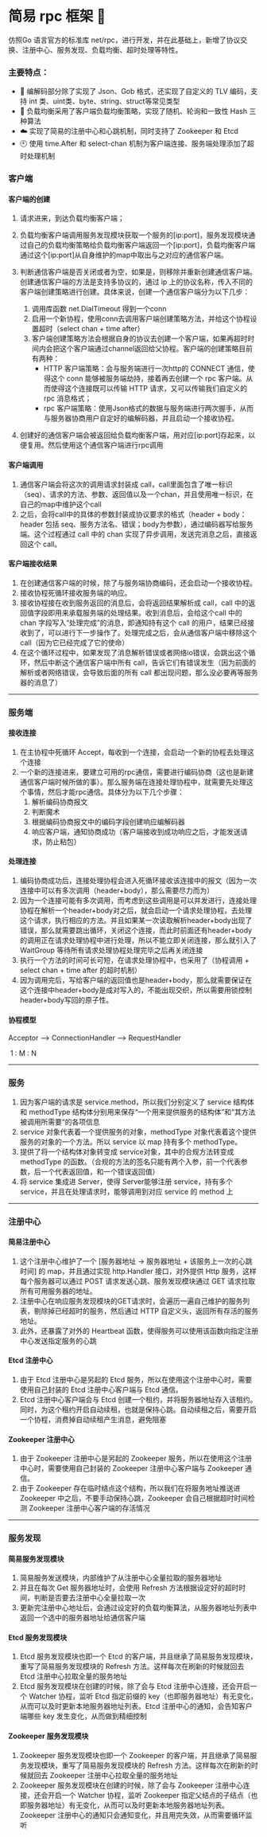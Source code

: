 # 简易 rpc 框架 :rocket:
仿照Go 语言官方的标准库 net/rpc，进行开发，并在此基础上，新增了协议交换、注册中心、服务发现、负载均衡、超时处理等特性。



### 主要特点：
- :hammer: 编解码部分除了实现了 Json、Gob 格式，还实现了自定义的 TLV 编码，支持 int 类、uint类、byte、string、struct等常见类型
- :dart: 负载均衡采用了客户端负载均衡策略，实现了随机、轮询和一致性 Hash 三种算法
- :cloud: 实现了简易的注册中心和心跳机制，同时支持了 Zookeeper 和 Etcd 
- :clock10: 使用 time.After 和 select-chan 机制为客户端连接、服务端处理添加了超时处理机制



### 客户端

#### 客户端的创建

1. 请求进来，到达负载均衡客户端；
2. 负载均衡客户端调用服务发现模块获取一个服务的[ip:port]，服务发现模块通过自己的负载均衡策略给负载均衡客户端返回一个[ip:port]，负载均衡客户端通过这个[ip:port]从自身维护的map中取出与之对应的通信客户端。
3. 判断通信客户端是否关闭或者为空，如果是，则移除并重新创建通信客户端。创建通信客户端的方法是支持多协议的，通过 ip 上的协议名称，传入不同的客户端创建策略进行创建。具体来说，创建一个通信客户端分为以下几步：
   1. 调用库函数 net.DialTimeout 得到一个conn
   2. 启用一个新协程，使用conn去调用客户端创建策略方法，并给这个协程设置超时（select chan + time after）
   3. 客户端创建策略方法会根据自身的协议去创建一个客户端，如果再超时时间内会把这个客户端通过channel返回给父协程。客户端的创建策略目前有两种：
      - HTTP 客户端策略：会与服务端进行一次http的 CONNECT 通信，使得这个 conn 能够被服务端劫持，接着再去创建一个 rpc 客户端。从而使得这个连接既可以传输 HTTP 请求，又可以传输我们自定义的 rpc 消息格式；
      - rpc 客户端策略：使用Json格式的数据与服务端进行两次握手，从而与服务器协商用户自定好的编解码器，并且启动一个接收协程。

4. 创建好的通信客户端会被返回给负载均衡客户端，用对应[ip:port]存起来，以便复用。然后使用这个通信客户端进行rpc调用

#### 客户端调用

1. 通信客户端会将这次的调用请求封装成 call，call里面包含了唯一标识（seq）、请求的方法、参数、返回值以及一个chan，并且使用唯一标识，在自己的map中维护这个call
2. 之后，会将call中的具体的参数封装成协议要求的格式（header + body：header 包括 seq、服务方法名、错误；body为参数），通过编码器写给服务端。这个过程通过 call 中的 chan 实现了异步调用，发送完消息之后，直接返回这个  call。

#### 客户端接收结果

1. 在创建通信客户端的时候，除了与服务端协商编码，还会启动一个接收协程。
2. 接收协程死循环接收服务端的响应。
3. 接收协程接在收到服务返回的消息后，会将返回结果解析成 call，call 中的返回值字段即用来承载服务端的处理结果。收到消息后，会给这个call 中的 chan 字段写入“处理完成”的消息，即通知持有这个 call 的用户，结果已经接收到了，可以进行下一步操作了。处理完成之后，会从通信客户端中移除这个call（因为它已经完成了它的使命）
4. 在这个循环过程中，如果发现了消息解析错误或者网络io错误，会跳出这个循环，然后中断这个通信客户端中所有 call，告诉它们有错误发生（因为前面的解析或者网络错误，会导致后面的所有 call 都出现问题，那么没必要再等服务器的消息了）

---



### 服务端

#### 接收连接

1. 在主协程中死循环 Accept，每收到一个连接，会启动一个新的协程去处理这个连接
2. 一个新的连接进来，要建立可用的rpc通信，需要进行编码协商（这也是新建通信客户端时候所做的事）。那么服务端在连接处理协程中，就需要先处理这个事情，然后才能rpc通信。具体分为以下几个步骤：
   1. 解析编码协商报文
   2. 判断魔术
   3. 根据编码协商报文中的编码字段创建响应编解码器
   4. 响应客户端，通知协商成功（客户端接收到成功响应之后，才能发送请求，防止粘包）

#### 处理连接

1. 编码协商成功后，连接处理协程会进入死循环接收该连接中的报文（因为一次连接中可以有多次调用（header+body），那么需要尽力而为）
2. 因为一个连接可能有多次调用，而考虑到这些调用是可以并发进行，连接处理协程在解析一个header+body对之后，就会启动一个请求处理协程，去处理这个请求，执行相应的方法。并且如果某一次读取解析header+body出现了错误，那么就需要跳出循环，关闭这个连接，而此时前面还有header+body的调用正在请求处理协程中进行处理，所以不能立即关闭连接，那么就引入了 WaitGroup 等待所有请求处理协程处理完毕之后再关闭连接
3. 执行一个方法的时间可长可短，在请求处理协程中，也采用了（协程调用 + select chan + time after 的超时机制）
4. 因为调用完后，写给客户端的返回值也是header+body，那么就需要保证在这个连接中header+body是成对写入的，不能出现交织，所以需要用锁控制header+body写回的原子性。

#### 协程模型

Acceptor --> ConnectionHandler --> RequestHandler

​			1    :                   M                   :              N

---



### 服务


1. 因为客户端的请求是 service.method，所以我们分别定义了 service 结构体和 methodType 结构体分别用来保存“一个用来提供服务的结构体”和“其方法被调用所需要“的各项信息
2. service 对象代表着一个提供服务的对象，methodType 对象代表着这个提供服务的对象的一个方法。所以 service 以 map 持有多个 methodType。
3. 提供了将一个结构体对象转变成 service对象，其中的合规方法转变成 methodType 的函数。（合规的方法的签名只能有两个入参，前一个代表参数，后一个代表返回值，和一个错误返回值）
4. 将 service 集成进 Server，使得 Server能够注册 service，持有多个 service，并且在处理请求时，能够调用到对应 service 的 method 上

---



### 注册中心

#### 简易注册中心

1. 这个注册中心维护了一个 [服务器地址 -> 服务器地址 + 该服务上一次的心跳时间] 的 map，并且通过实现 http.Handler 接口，对外提供 Http 服务，这样每个服务器可以通过 POST 请求发送心跳、服务发现模块通过 GET 请求拉取所有可用服务器的地址。
2. 注册中心在响应服务发现模块的GET请求时，会遍历一遍自己维护的服务列表，剔除掉已经超时的服务，然后通过 HTTP 自定义头，返回所有存活的服务地址。
3. 此外，还暴露了对外的 Heartbeat 函数，使得服务可以使用该函数向指定注册中心发送指定服务的心跳

#### Etcd 注册中心

1. 由于 Etcd 注册中心是另起的 Etcd 服务，所以在使用这个注册中心时，需要使用自己封装的 Etcd 注册中心客户端与 Etcd 通信。
2. Etcd 注册中心客户端会与 Etcd 创建一个租约，并将服务器地址存入该租约。同时，为这个租约开启自动续租，也就是保持心跳。自动续租之后，需要开启一个协程，消费掉自动续租产生消息，避免阻塞

#### Zookeeper 注册中心

1. 由于 Zookeeper 注册中心是另起的 Zookeeper 服务，所以在使用这个注册中心时，需要使用自己封装的 Zookeeper 注册中心客户端与 Zookeeper 通信。
2. 由于 Zookeeper 存在临时结点这个结构，所以我们在将服务地址推送进 Zookeeper 中之后，不要手动保持心跳，Zookeeper 会自己根据超时时间检测 Zookeeper 注册中心客户端的存活情况

---



### 服务发现

#### 简易服务发现模块

1. 简易服务发送模块，内部维护了从注册中心全量拉取的服务器地址
2. 并且在每次 Get 服务器地址时，会使用 Refresh 方法根据设定好的超时时间，判断是否要去注册中心全量拉取一次
3. 更新完注册中心地址后，会通过设定好的负载均衡算法，从服务器地址列表中返回一个选中的服务器地址给通信客户端

#### Etcd 服务发现模块

1. Etcd 服务发现模块也即一个 Etcd 的客户端，并且继承了简易服务发现模块，重写了简易服务发现模块的 Refresh 方法。这样每次在刷新的时候就回去 Etcd 注册中心拉取全量的服务地址
2. Etcd 服务发现模块在创建的时候，除了会与 Etcd 注册中心连接，还会开启一个 Watcher 协程，监听 Etcd 指定前缀的 key（也即服务器地址）有无变化，从而可以及时更新本地服务器地址列表。Etcd 注册中心的通知，会告知客户端哪些 key 发生变化，从而做到精细控制

#### Zookeeper 服务发现模块

1. Zookeeper 服务发现模块也即一个 Zookeeper 的客户端，并且继承了简易服务发现模块，重写了简易服务发现模块的 Refresh 方法。这样每次在刷新的时候就回去 Zookeeper 注册中心拉取全量的服务地址
2. Zookeeper 服务发现模块在创建的时候，除了会与 Zookeeper 注册中心连接，还会开启一个 Watcher 协程，监听 Zookeeper 指定父结点的子结点（也即服务器地址）有无变化，从而可以及时更新本地服务器地址列表。Zookeeper 注册中心的通知只会通知变化，并且用完失效，从而需要循环监听





